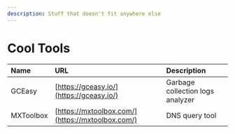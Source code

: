 ```yaml
---
description: Stuff that doesn't fit anywhere else
---
```


# Cool Tools



| Name | URL | Description |
| :--- | :--- | :--- |
| GCEasy | [https://gceasy.io/](https://gceasy.io/) | Garbage collection logs analyzer |
| MXToolbox | [https://mxtoolbox.com/](https://mxtoolbox.com/) | DNS query tool |



